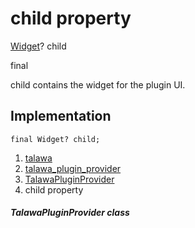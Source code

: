 
<div>

# child property

</div>


[Widget](https://api.flutter.dev/flutter/widgets/Widget-class.html)?
child


final




child contains the widget for the plugin UI.



## Implementation

``` language-dart
final Widget? child;
```







1.  [talawa](../../index.md)
2.  [talawa_plugin_provider](../../plugins_talawa_plugin_provider/)
3.  [TalawaPluginProvider](../../plugins_talawa_plugin_provider/TalawaPluginProvider-class.md)
4.  child property

##### TalawaPluginProvider class







